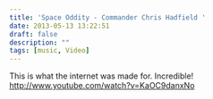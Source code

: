 ```yaml
---
title: 'Space Oddity - Commander Chris Hadfield '
date: 2013-05-13 13:22:51
draft: false
description: ""
tags: [music, Video]
---
```


This is what the internet was made for. Incredible! http://www.youtube.com/watch?v=KaOC9danxNo